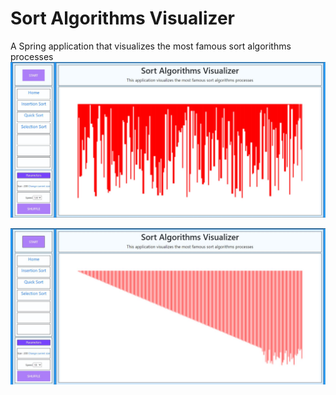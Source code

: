 # Sort Algorithms Visualizer 
A Spring application that visualizes the most famous sort algorithms processes
![](src/main/resources/static/imgs/demo-img.JPG)

![](src/main/resources/static/imgs/demo-img-1.JPG)

